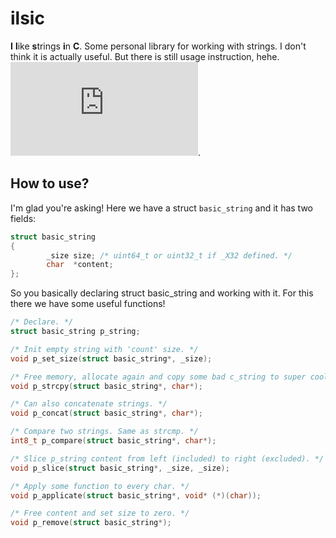 # ilsic
**I** **l**ike **s**trings **i**n **C**. Some personal library for working with strings. I don't think it is actually useful. But there is still usage instruction, hehe. ![Usage examples](https://github.com/eeevi/ilsic/blob/main/ilsic/main.c).

## How to use?
I'm glad you're asking! Here we have a struct `basic_string` and it has two fields:
```c
struct basic_string
{
        _size size; /* uint64_t or uint32_t if _X32 defined. */
        char  *content;
};
```
So you basically declaring struct basic_string and working with it. For this there we have some useful functions!
```c
/* Declare. */
struct basic_string p_string;

/* Init empty string with 'count' size. */
void p_set_size(struct basic_string*, _size);

/* Free memory, allocate again and copy some bad c_string to super cool p_string. */
void p_strcpy(struct basic_string*, char*);

/* Can also concatenate strings. */
void p_concat(struct basic_string*, char*);

/* Compare two strings. Same as strcmp. */
int8_t p_compare(struct basic_string*, char*);

/* Slice p_string content from left (included) to right (excluded). */
void p_slice(struct basic_string*, _size, _size);

/* Apply some function to every char. */
void p_applicate(struct basic_string*, void* (*)(char));

/* Free content and set size to zero. */
void p_remove(struct basic_string*);
```
